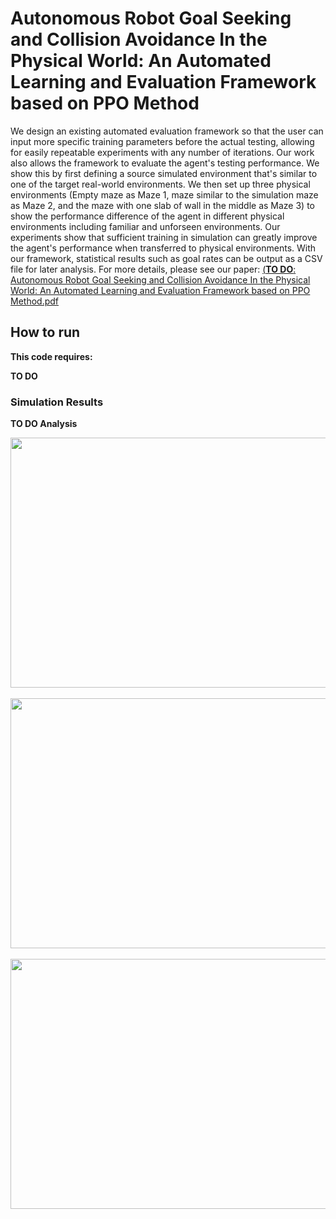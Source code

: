 # Autonomous Robot Goal Seeking and Collision Avoidance In the Physical World: An Automated Learning and Evaluation Framework based on PPO Method
We design an existing automated evaluation framework so that the user can input more specific training parameters before the actual testing, allowing for easily repeatable experiments with any number of iterations. Our work also allows the framework to evaluate the agent's testing performance. We show this by first defining a source simulated environment that's similar to one of the target real-world environments. We then set up three physical environments (Empty maze as Maze 1, maze similar to the simulation maze as Maze 2, and the maze with one slab of wall in the middle as Maze 3) to show the performance difference of the agent in different physical environments including familiar and unforseen environments. Our experiments show that sufficient training in simulation can greatly improve the agent's performance when transferred to physical environments. With our framework, statistical results such as goal rates can be output as a CSV file for later analysis. For more details, please see our paper:
[(**TO DO**: Autonomous Robot Goal Seeking and Collision Avoidance In the Physical World: An Automated Learning and Evaluation Framework based on PPO Method.pdf](https://github.com/Ac31415/RL-Auto-Eval-Framework)


## **How to run**
**This code requires:**

**TO DO**


### Simulation Results

**TO DO Analysis**

<img src="https://github.com/Ac31415/RL-Auto-Eval-Framework/figs/SimGoalRatesTraining.png" width="600" height="400">
<br/><br/>

<img src="https://github.com/Ac31415/RL-Auto-Eval-Framework/figs/SimCumGoalsTraining.png" width="600" height="400">
<br/><br/>

<img src="https://github.com/Ac31415/RL-Auto-Eval-Framework/figs/SimAveRewardsTraining.png" width="600" height="400">
<br/><br/>